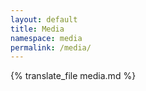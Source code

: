 ```yaml
---
layout: default
title: Media
namespace: media
permalink: /media/
---
```


{% translate_file media.md %}